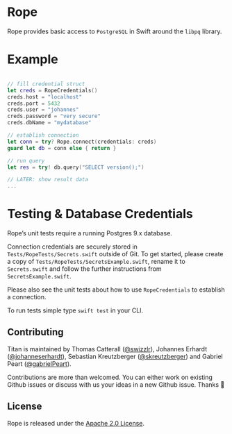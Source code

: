 # Rope

Rope provides basic access to `PostgreSQL` in Swift around the `libpq` library.

# Example

```swift

// fill credential struct
let creds = RopeCredentials()
creds.host = "localhost"
creds.port = 5432
creds.user = "johannes"
creds.password = "very secure"
creds.dbName = "mydatabase"

// establish connection   
let conn = try? Rope.connect(credentials: creds)
guard let db = conn else { return }

// run query
let res = try! db.query("SELECT version();")

// LATER: show result data
...
```


# Testing & Database Credentials

Rope’s unit tests require a running Postgres 9.x database. 

Connection credentials are securely stored in `Tests/RopeTests/Secrets.swift` outside of Git. To get started, please create a copy of `Tests/RopeTests/SecretsExample.swift`, rename it to `Secrets.swift` and follow the further instructions from `SecretsExample.swift`.

Please also see the unit tests about how to use `RopeCredentials` to establish a connection.

To run tests simple type `swift test` in your CLI.


## Contributing

Titan is maintained by Thomas Catterall ([@swizzlr](https://github.com/swizzlr)), Johannes Erhardt ([@johanneserhardt](https://github.com/johanneserhardt)), Sebastian Kreutzberger ([@skreutzberger](https://github.com/skreutzberger)) and Gabriel Peart ([@gabrielPeart](https://github.com/gabrielPeart)).

Contributions are more than welcomed. You can either work on existing Github issues or discuss with us your ideas in a new Github issue. Thanks 🙌

## License

Rope is released under the [Apache 2.0 License](https://github.com/bermudadigitalstudio/rope/blob/master/LICENSE.txt).
